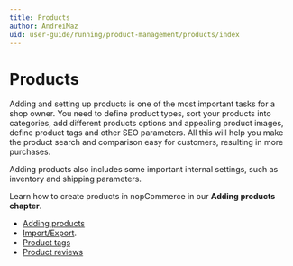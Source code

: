 ```yaml
---
title: Products
author: AndreiMaz
uid: user-guide/running/product-management/products/index
---
```

# Products

Adding and setting up products is one of the most important tasks for a shop owner. You need to define product types, sort your products into categories, add different products options and appealing product images, define product tags and other SEO parameters. All this will help you make the product search and comparison easy for customers, resulting in more purchases.

Adding products also includes some important internal settings, such as inventory and shipping parameters.

Learn how to create products in nopCommerce in our **Adding products chapter**.

- [Adding products](xref:user-guide/running/product-management/products/adding-products/index)
- [Import/Export](xref:user-guide/running/product-management/products/import-export).
- [Product tags](xref:user-guide/running/product-management/products/product-tags)
- [Product reviews](xref:user-guide/running/product-management/products/product-reviews)
